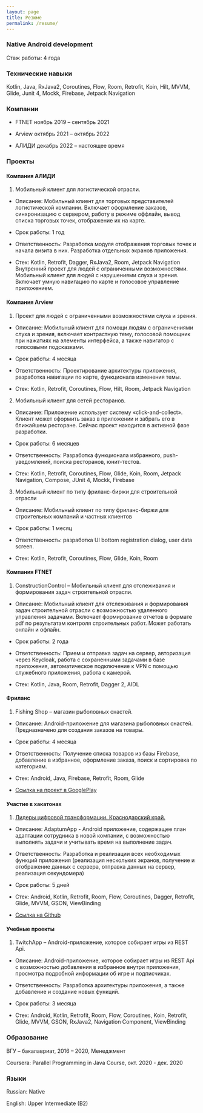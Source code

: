 ```yaml
---
layout: page
title: Резюме
permalink: /resume/
---
```


### Native Android development

Стаж работы: 4 года

### Технические навыки 
Kotlin, Java, RxJava2, Coroutines, Flow, Room, Retrofit, Koin, Hilt, MVVM, Glide, Junit 4, Mockk, Firebase, Jetpack Navigation

### Компании
- FTNET	ноябрь 2019 – сентябрь 2021

- Arview	октябрь 2021 – октябрь 2022

- АЛИДИ	декабрь 2022 – настоящее время


### Проекты

#### Компания АЛИДИ

1) Мобильный клиент для логистической отрасли.

- Описание: Мобильный клиент для торговых представителей логистической компании. 
Включает оформление заказов, синхронизацию с сервером, работу в режиме оффлайн, 
вывод списка торговых точек, отображение их на карте.

- Срок работы: 1 год

- Ответственность: Разработка модуля отображения торговых точек и начала визита в них. Разработка отдельных экранов приложения.

- Стек: Kotlin, Retrofit, Dagger, RxJava2, Room, Jetpack Navigation
Внутренний проект для людей с ограниченными возможностями. Мобильный клиент для людей с нарушениями слуха и зрения. Включает умную навигацию по карте и голосовое управление приложением.


#### Компания Arview

1) Проект для людей с ограниченными возможностями слуха и зрения.

- Описание: Мобильный клиент для помощи людям с ограничениями слуха и зрения, включает контрастную тему,
голосовой помощник при нажатиях на элементы интерфейса, а также навигатор с голосовыми подсказками.

- Срок работы: 4 месяца

- Ответственность: Проектирование архитектуры приложения, разработка навигации по карте, функционала изменения темы.

- Стек: Kotlin, Retrofit, Coroutines, Flow, Hilt, Room, Jetpack Navigation


2) Мобильный клиент для сетей ресторанов.

- Описание: Приложение использует систему «click-and-collect». Клиент может оформить заказ в приложении и забрать его в ближайшем ресторане. Сейчас проект находится в активной фазе разработки.

- Срок работы: 6 месяцев

- Ответственность: Разработка функционала избранного, push-уведомлений, поиска ресторанов, юнит-тестов.

- Стек: Kotlin, Retrofit, Coroutines, Flow, Glide, Koin, Room, Jetpack Navigation, Compose, JUnit 4, Mockk, Firebase


3) Мобильный клиент по типу фриланс-биржи для строительной отрасли

- Описание: Мобильный клиент по типу фриланс-биржи для строительных компаний и частных клиентов

- Срок работы: 1 месяц 

- Ответственность: разработка UI bottom registration dialog, user data screen.

- Стек: Kotlin, Retrofit, Coroutines, Flow, Glide, Koin, Room

#### Компания FTNET
1) ConstructionControl – Мобильный клиент для отслеживания и формирования задач строительной отрасли.

- Описание: Мобильный клиент для отслеживания и формирования задач строительной отрасли с возможностью удаленного управления задачами. Включает формирование отчетов в формате pdf по результатам контроля строительных работ. Может работать онлайн и офлайн.

- Срок работы: 2 года

- Ответственность: Прием и отправка задач на сервер, авторизация через Keycloak, работа с сохраненными задачами в базе приложения, автоматическое подключение к VPN с помощью служебного приложения, работа с камерой.

- Стек: Kotlin, Java, Room, Retrofit, Dagger 2, AIDL

#### Фриланс
1) Fishing Shop – магазин рыболовных снастей.

- Описание: Android-приложение для магазина рыболовных снастей. Предназначено для создания заказов на товары.

- Срок работы: 4 месяца

- Ответственность: Получение списка товаров из базы Firebase, добавление в избранное, оформление заказа, поиск и сортировка по категориям.

- Стек: Android, Java, Firebase, Retrofit, Room, Glide

- [Ссылка на проект в GooglePlay](https://play.google.com/store/apps/details?id=com.skynet.fish_shop)

#### Участие в хакатонах

1) [Лидеры цифровой трансформации. Краснодарский край.](https://i.moscow/lct/krasnodar?utm_source=partner&utm_medium=aim&utm_campaign=skillfactory)

- Описание: AdaptumApp - Android приложение, содержащее план адаптации сотрудника в новой компании, с возможностью
выполнять задачи и учитывать время на выполнение задач.

- Ответственность: Разработка и реализации всех необходимых функций приложения (реализация нескольких экранов, получение и отображение данных с сервера, 
отправка данных на сервер, реализация секундомера)

- Срок работы: 5 дней

- Стек: Android, Kotlin, Retrofit, Room, Flow, Coroutines, Dagger, Retrofit, Glide, MVVM, GSON, ViewBinding

- [Ссылка на Github](https://github.com/SergeiKrainyukov/AdaptumApp)

#### Учебные проекты
1) TwitchApp – Android-приложение, которое собирает игры из REST Api.

- Описание: Android-приложение, которое собирает игры из REST Api c возможностью добавления в избранное внутри приложения, просмотра подробной информации об игре и подписчиках.

- Ответственность: Разработка архитектуры приложения, а также добавление и создание новых функций.

- Срок работы: 3 месяца

- Стек: Android, Kotlin, Retrofit, Room, Flow, Coroutines, Koin, Retrofit, Glide, MVVM, GSON, RxJava2, Navigation Component, ViewBinding

### Образование
ВГУ – бакалавриат, 2016 – 2020, Менеджмент

Coursera: Parallel Programming in Java Course, окт. 2020 - дек. 2020

### Языки
Russian: Native

English: Upper Intermediate (B2)

